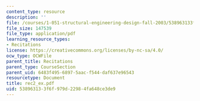 ```yaml
---
content_type: resource
description: ''
file: /courses/1-051-structural-engineering-design-fall-2003/538963133f6f979d22984fa648ce3de9_rec2_ex.pdf
file_size: 147539
file_type: application/pdf
learning_resource_types:
- Recitations
license: https://creativecommons.org/licenses/by-nc-sa/4.0/
ocw_type: OCWFile
parent_title: Recitations
parent_type: CourseSection
parent_uid: 6483f495-6897-5aac-f544-daf637e96543
resourcetype: Document
title: rec2_ex.pdf
uid: 53896313-3f6f-979d-2298-4fa648ce3de9
---
```

